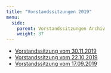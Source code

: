 ```yaml
---
title: "Vorstandssitzungen 2019"
menu:
  side:
    parent: Vorstandssitzungen Archiv
    weight: 37
---
```



* [Vorstandssitzung vom 30.11.2019](2019-11-30-protokoll-vorstandssitzung)
* [Vorstandssitzung vom 22.10.2019](2019-10-22-protokoll-vorstandssitzung)
* [Vorstandssitzung vom 17.09.2019](2019-09-17-protokoll-vorstandssitzung)

